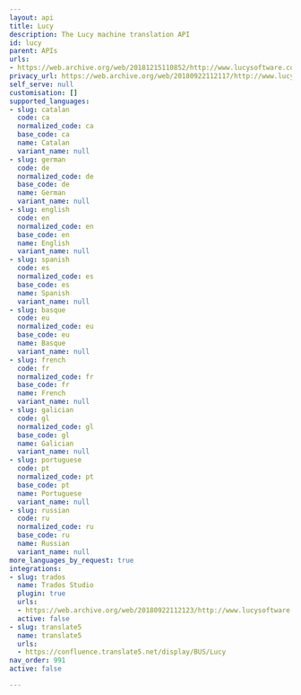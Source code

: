 ```yaml
---
layout: api
title: Lucy
description: The Lucy machine translation API
id: lucy
parent: APIs
urls:
- https://web.archive.org/web/20181215110852/http://www.lucysoftware.com/english/machine-translation/
privacy_url: https://web.archive.org/web/20180922112117/http://www.lucysoftware.com/english/machine-translation/data-security/lucy-lt-data-security.html
self_serve: null
customisation: []
supported_languages:
- slug: catalan
  code: ca
  normalized_code: ca
  base_code: ca
  name: Catalan
  variant_name: null
- slug: german
  code: de
  normalized_code: de
  base_code: de
  name: German
  variant_name: null
- slug: english
  code: en
  normalized_code: en
  base_code: en
  name: English
  variant_name: null
- slug: spanish
  code: es
  normalized_code: es
  base_code: es
  name: Spanish
  variant_name: null
- slug: basque
  code: eu
  normalized_code: eu
  base_code: eu
  name: Basque
  variant_name: null
- slug: french
  code: fr
  normalized_code: fr
  base_code: fr
  name: French
  variant_name: null
- slug: galician
  code: gl
  normalized_code: gl
  base_code: gl
  name: Galician
  variant_name: null
- slug: portuguese
  code: pt
  normalized_code: pt
  base_code: pt
  name: Portuguese
  variant_name: null
- slug: russian
  code: ru
  normalized_code: ru
  base_code: ru
  name: Russian
  variant_name: null
more_languages_by_request: true
integrations:
- slug: trados
  name: Trados Studio
  plugin: true
  urls:
  - https://web.archive.org/web/20180922112123/http://www.lucysoftware.com/english/machine-translation/integration-capabilities/lucy-lt-integration-capabilities.html
  active: false
- slug: translate5
  name: translate5
  urls:
  - https://confluence.translate5.net/display/BUS/Lucy
nav_order: 991
active: false

---
```


